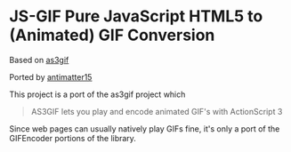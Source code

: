 JS-GIF Pure JavaScript HTML5 <canvas> to (Animated) GIF Conversion
==================================================================

Based on [as3gif](http://code.google.com/p/as3gif/)

Ported by [antimatter15](http://antimatter15.com)

This project is a port of the as3gif project which

> AS3GIF lets you play and encode animated GIF's with ActionScript 3

Since web pages can usually natively play GIFs fine, it's only a port of the GIFEncoder
portions of the library.
